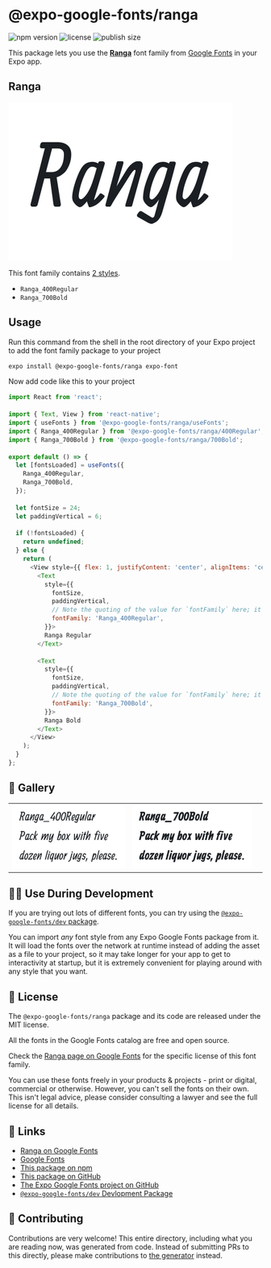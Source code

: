 # @expo-google-fonts/ranga

![npm version](https://flat.badgen.net/npm/v/@expo-google-fonts/ranga)
![license](https://flat.badgen.net/github/license/expo/google-fonts)
![publish size](https://flat.badgen.net/packagephobia/install/@expo-google-fonts/ranga)

This package lets you use the [**Ranga**](https://fonts.google.com/specimen/Ranga) font family from [Google Fonts](https://fonts.google.com/) in your Expo app.

## Ranga

![Ranga](./font-family.png)

This font family contains [2 styles](#-gallery).

- `Ranga_400Regular`
- `Ranga_700Bold`

## Usage

Run this command from the shell in the root directory of your Expo project to add the font family package to your project
```sh
expo install @expo-google-fonts/ranga expo-font
```

Now add code like this to your project
```js
import React from 'react';

import { Text, View } from 'react-native';
import { useFonts } from '@expo-google-fonts/ranga/useFonts';
import { Ranga_400Regular } from '@expo-google-fonts/ranga/400Regular';
import { Ranga_700Bold } from '@expo-google-fonts/ranga/700Bold';

export default () => {
  let [fontsLoaded] = useFonts({
    Ranga_400Regular,
    Ranga_700Bold,
  });

  let fontSize = 24;
  let paddingVertical = 6;

  if (!fontsLoaded) {
    return undefined;
  } else {
    return (
      <View style={{ flex: 1, justifyContent: 'center', alignItems: 'center' }}>
        <Text
          style={{
            fontSize,
            paddingVertical,
            // Note the quoting of the value for `fontFamily` here; it expects a string!
            fontFamily: 'Ranga_400Regular',
          }}>
          Ranga Regular
        </Text>

        <Text
          style={{
            fontSize,
            paddingVertical,
            // Note the quoting of the value for `fontFamily` here; it expects a string!
            fontFamily: 'Ranga_700Bold',
          }}>
          Ranga Bold
        </Text>
      </View>
    );
  }
};

```

## 🔡 Gallery


||||
|-|-|-|
|![Ranga_400Regular](./Ranga_400Regular.ttf.png)|![Ranga_700Bold](./Ranga_700Bold.ttf.png)|||


## 👩‍💻 Use During Development

If you are trying out lots of different fonts, you can try using the [`@expo-google-fonts/dev` package](https://github.com/expo/google-fonts/tree/master/font-packages/dev#readme).

You can import *any* font style from any Expo Google Fonts package from it. It will load the fonts
over the network at runtime instead of adding the asset as a file to your project, so it may take longer
for your app to get to interactivity at startup, but it is extremely convenient
for playing around with any style that you want.

## 📖 License

The `@expo-google-fonts/ranga` package and its code are released under the MIT license.

All the fonts in the Google Fonts catalog are free and open source.

Check the [Ranga page on Google Fonts](https://fonts.google.com/specimen/Ranga) for the specific license of this font family.

You can use these fonts freely in your products & projects - print or digital, commercial or otherwise. However, you can't sell the fonts on their own. This isn't legal advice, please consider consulting a lawyer and see the full license for all details.

## 🔗 Links

- [Ranga on Google Fonts](https://fonts.google.com/specimen/Ranga)
- [Google Fonts](https://fonts.google.com/)
- [This package on npm](https://www.npmjs.com/package/@expo-google-fonts/ranga)
- [This package on GitHub](https://github.com/expo/google-fonts/tree/master/font-packages/ranga)
- [The Expo Google Fonts project on GitHub](https://github.com/expo/google-fonts)
- [`@expo-google-fonts/dev` Devlopment Package](https://github.com/expo/google-fonts/tree/master/font-packages/dev)

## 🤝 Contributing

Contributions are very welcome! This entire directory, including what you are reading now, was generated from code. Instead of submitting PRs to this directly, please make contributions to [the generator](https://github.com/expo/google-fonts/tree/master/packages/generator) instead.
